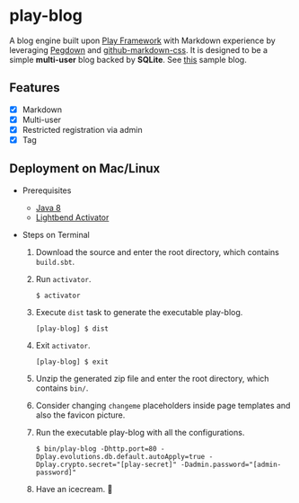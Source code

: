 # play-blog

A blog engine built upon [Play Framework](https://www.playframework.com) with Markdown experience by leveraging [Pegdown](https://github.com/sirthias/pegdown/) and [github-markdown-css](https://github.com/sindresorhus/github-markdown-css). It is designed to be a simple **multi-user** blog backed by **SQLite**. See [this](http://www.rooftrellen.org/) sample blog.

## Features

- [x] Markdown
- [x] Multi-user
- [x] Restricted registration via admin
- [x] Tag

## Deployment on Mac/Linux

- Prerequisites
    - [Java 8](http://www.oracle.com/technetwork/java/javase/downloads/index.html)
    - [Lightbend Activator](http://www.lightbend.com/activator/download)

- Steps on Terminal
    1. Download the source and enter the root directory, which contains `build.sbt`.

    2. Run `activator`.

        ```
        $ activator
        ```

    3. Execute `dist` task to generate the executable play-blog.

        ```
        [play-blog] $ dist
        ```

    4. Exit `activator`.

        ```
        [play-blog] $ exit
        ```

    5. Unzip the generated zip file and enter the root directory, which contains `bin/`.

    6. Consider changing `changeme` placeholders inside page templates and also the favicon picture.

    7. Run the executable play-blog with all the configurations.

        ```
        $ bin/play-blog -Dhttp.port=80 -Dplay.evolutions.db.default.autoApply=true -Dplay.crypto.secret="[play-secret]" -Dadmin.password="[admin-password]"
        ```

    8. Have an icecream. 🍦
